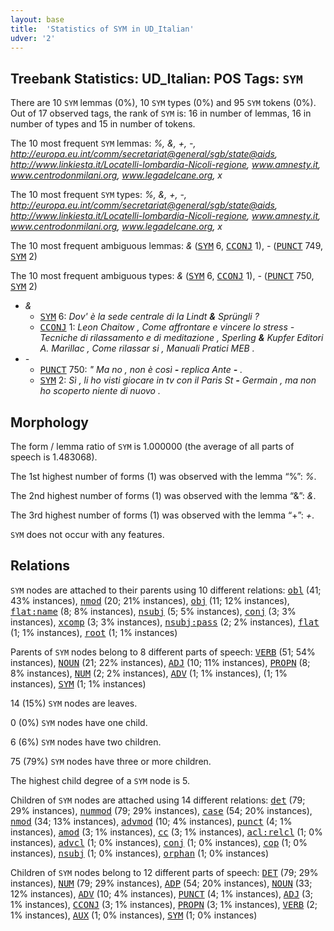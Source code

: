 ```yaml
---
layout: base
title:  'Statistics of SYM in UD_Italian'
udver: '2'
---
```


## Treebank Statistics: UD_Italian: POS Tags: `SYM`

There are 10 `SYM` lemmas (0%), 10 `SYM` types (0%) and 95 `SYM` tokens (0%).
Out of 17 observed tags, the rank of `SYM` is: 16 in number of lemmas, 16 in number of types and 15 in number of tokens.

The 10 most frequent `SYM` lemmas: <em>%, &, +, -, http://europa.eu.int/comm/secretariat@general/sgb/state@aids, http://www.linkiesta.it/Locatelli-lombardia-Nicoli-regione, www.amnesty.it, www.centrodonmilani.org, www.legadelcane.org, x</em>

The 10 most frequent `SYM` types:  <em>%, &, +, -, http://europa.eu.int/comm/secretariat@general/sgb/state@aids, http://www.linkiesta.it/Locatelli-lombardia-Nicoli-regione, www.amnesty.it, www.centrodonmilani.org, www.legadelcane.org, x</em>

The 10 most frequent ambiguous lemmas: <em>&</em> (<tt><a href="it-pos-SYM.html">SYM</a></tt> 6, <tt><a href="it-pos-CCONJ.html">CCONJ</a></tt> 1), <em>-</em> (<tt><a href="it-pos-PUNCT.html">PUNCT</a></tt> 749, <tt><a href="it-pos-SYM.html">SYM</a></tt> 2)

The 10 most frequent ambiguous types:  <em>&</em> (<tt><a href="it-pos-SYM.html">SYM</a></tt> 6, <tt><a href="it-pos-CCONJ.html">CCONJ</a></tt> 1), <em>-</em> (<tt><a href="it-pos-PUNCT.html">PUNCT</a></tt> 750, <tt><a href="it-pos-SYM.html">SYM</a></tt> 2)


* <em>&</em>
  * <tt><a href="it-pos-SYM.html">SYM</a></tt> 6: <em>Dov' è la sede centrale di la Lindt <b>&</b> Sprüngli ?</em>
  * <tt><a href="it-pos-CCONJ.html">CCONJ</a></tt> 1: <em>Leon Chaitow , Come affrontare e vincere lo stress - Tecniche di rilassamento e di meditazione , Sperling <b>&</b> Kupfer Editori A. Marillac , Come rilassar si , Manuali Pratici MEB .</em>
* <em>-</em>
  * <tt><a href="it-pos-PUNCT.html">PUNCT</a></tt> 750: <em>" Ma no , non è così <b>-</b> replica Ante <b>-</b> .</em>
  * <tt><a href="it-pos-SYM.html">SYM</a></tt> 2: <em>Sì , li ho visti giocare in tv con il Paris St <b>-</b> Germain , ma non ho scoperto niente di nuovo .</em>

## Morphology

The form / lemma ratio of `SYM` is 1.000000 (the average of all parts of speech is 1.483068).

The 1st highest number of forms (1) was observed with the lemma “%”: <em>%</em>.

The 2nd highest number of forms (1) was observed with the lemma “&”: <em>&</em>.

The 3rd highest number of forms (1) was observed with the lemma “+”: <em>+</em>.

`SYM` does not occur with any features.


## Relations

`SYM` nodes are attached to their parents using 10 different relations: <tt><a href="it-dep-obl.html">obl</a></tt> (41; 43% instances), <tt><a href="it-dep-nmod.html">nmod</a></tt> (20; 21% instances), <tt><a href="it-dep-obj.html">obj</a></tt> (11; 12% instances), <tt><a href="it-dep-flat-name.html">flat:name</a></tt> (8; 8% instances), <tt><a href="it-dep-nsubj.html">nsubj</a></tt> (5; 5% instances), <tt><a href="it-dep-conj.html">conj</a></tt> (3; 3% instances), <tt><a href="it-dep-xcomp.html">xcomp</a></tt> (3; 3% instances), <tt><a href="it-dep-nsubj-pass.html">nsubj:pass</a></tt> (2; 2% instances), <tt><a href="it-dep-flat.html">flat</a></tt> (1; 1% instances), <tt><a href="it-dep-root.html">root</a></tt> (1; 1% instances)

Parents of `SYM` nodes belong to 8 different parts of speech: <tt><a href="it-pos-VERB.html">VERB</a></tt> (51; 54% instances), <tt><a href="it-pos-NOUN.html">NOUN</a></tt> (21; 22% instances), <tt><a href="it-pos-ADJ.html">ADJ</a></tt> (10; 11% instances), <tt><a href="it-pos-PROPN.html">PROPN</a></tt> (8; 8% instances), <tt><a href="it-pos-NUM.html">NUM</a></tt> (2; 2% instances), <tt><a href="it-pos-ADV.html">ADV</a></tt> (1; 1% instances),  (1; 1% instances), <tt><a href="it-pos-SYM.html">SYM</a></tt> (1; 1% instances)

14 (15%) `SYM` nodes are leaves.

0 (0%) `SYM` nodes have one child.

6 (6%) `SYM` nodes have two children.

75 (79%) `SYM` nodes have three or more children.

The highest child degree of a `SYM` node is 5.

Children of `SYM` nodes are attached using 14 different relations: <tt><a href="it-dep-det.html">det</a></tt> (79; 29% instances), <tt><a href="it-dep-nummod.html">nummod</a></tt> (79; 29% instances), <tt><a href="it-dep-case.html">case</a></tt> (54; 20% instances), <tt><a href="it-dep-nmod.html">nmod</a></tt> (34; 13% instances), <tt><a href="it-dep-advmod.html">advmod</a></tt> (10; 4% instances), <tt><a href="it-dep-punct.html">punct</a></tt> (4; 1% instances), <tt><a href="it-dep-amod.html">amod</a></tt> (3; 1% instances), <tt><a href="it-dep-cc.html">cc</a></tt> (3; 1% instances), <tt><a href="it-dep-acl-relcl.html">acl:relcl</a></tt> (1; 0% instances), <tt><a href="it-dep-advcl.html">advcl</a></tt> (1; 0% instances), <tt><a href="it-dep-conj.html">conj</a></tt> (1; 0% instances), <tt><a href="it-dep-cop.html">cop</a></tt> (1; 0% instances), <tt><a href="it-dep-nsubj.html">nsubj</a></tt> (1; 0% instances), <tt><a href="it-dep-orphan.html">orphan</a></tt> (1; 0% instances)

Children of `SYM` nodes belong to 12 different parts of speech: <tt><a href="it-pos-DET.html">DET</a></tt> (79; 29% instances), <tt><a href="it-pos-NUM.html">NUM</a></tt> (79; 29% instances), <tt><a href="it-pos-ADP.html">ADP</a></tt> (54; 20% instances), <tt><a href="it-pos-NOUN.html">NOUN</a></tt> (33; 12% instances), <tt><a href="it-pos-ADV.html">ADV</a></tt> (10; 4% instances), <tt><a href="it-pos-PUNCT.html">PUNCT</a></tt> (4; 1% instances), <tt><a href="it-pos-ADJ.html">ADJ</a></tt> (3; 1% instances), <tt><a href="it-pos-CCONJ.html">CCONJ</a></tt> (3; 1% instances), <tt><a href="it-pos-PROPN.html">PROPN</a></tt> (3; 1% instances), <tt><a href="it-pos-VERB.html">VERB</a></tt> (2; 1% instances), <tt><a href="it-pos-AUX.html">AUX</a></tt> (1; 0% instances), <tt><a href="it-pos-SYM.html">SYM</a></tt> (1; 0% instances)

